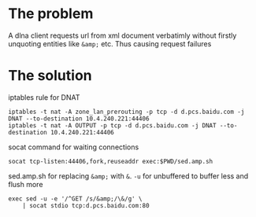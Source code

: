 # The problem

A dlna client requests url from xml document verbatimly without firstly
unquoting entities like `&amp;` etc.  Thus causing request failures

# The solution

iptables rule for DNAT

	iptables -t nat -A zone_lan_prerouting -p tcp -d d.pcs.baidu.com -j DNAT --to-destination 10.4.240.221:44406
	iptables -t nat -A OUTPUT -p tcp -d d.pcs.baidu.com -j DNAT --to-destination 10.4.240.221:44406

socat command for waiting connections

	socat tcp-listen:44406,fork,reuseaddr exec:$PWD/sed.amp.sh

sed.amp.sh for replacing `&amp;` with `&`.  `-u` for unbuffered to buffer less and flush more

	exec sed -u -e '/^GET /s/&amp;/\&/g' \
		| socat stdio tcp:d.pcs.baidu.com:80
